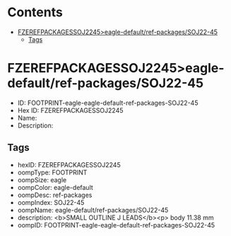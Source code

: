 



Contents
========

* [FZEREFPACKAGESSOJ2245>eagle-default/ref-packages/SOJ22-45](#fzerefpackagessoj2245eagle-defaultref-packagessoj22-45)
	* [Tags](#tags)

# FZEREFPACKAGESSOJ2245>eagle-default/ref-packages/SOJ22-45

- ID: FOOTPRINT-eagle-eagle-default-ref-packages-SOJ22-45
- Hex ID: FZEREFPACKAGESSOJ2245
- Name: 
- Description: 

## Tags

- hexID: FZEREFPACKAGESSOJ2245
- oompType: FOOTPRINT
- oompSize: eagle
- oompColor: eagle-default
- oompDesc: ref-packages
- oompIndex: SOJ22-45
- oompName: eagle-default/ref-packages/SOJ22-45
- description: &lt;b&gt;SMALL OUTLINE J LEADS&lt;/b&gt;&lt;p&gt;&#xD;
body 11.38 mm
- oompID: FOOTPRINT-eagle-eagle-default-ref-packages-SOJ22-45
